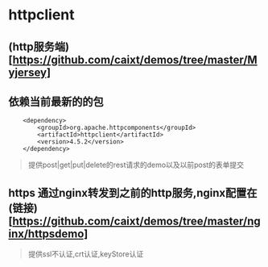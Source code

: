 # httpclient

## (http服务端)[https://github.com/caixt/demos/tree/master/Myjersey]
## 依赖当前最新的的包
		<dependency>
			<groupId>org.apache.httpcomponents</groupId>
			<artifactId>httpclient</artifactId>
			<version>4.5.2</version>
		</dependency>
		
> 提供post|get|put|delete的rest请求的demo以及以前post的表单提交

## https 通过nginx转发到之前的http服务,nginx配置在(链接)[https://github.com/caixt/demos/tree/master/nginx/httpsdemo]

> 提供ssl不认证,crt认证,keyStore认证